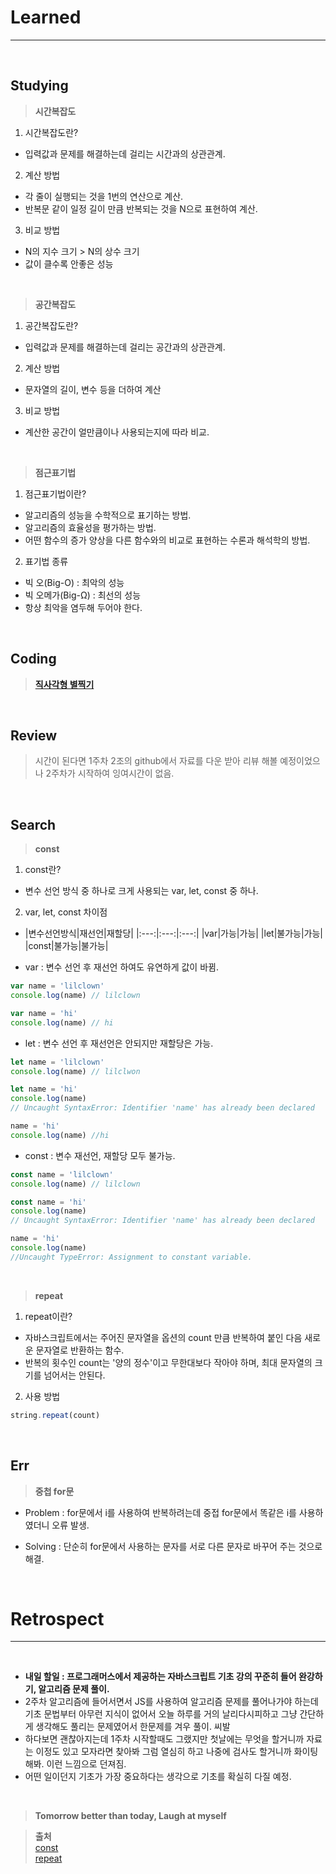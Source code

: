 # Learned
-----

<br>

## Studying

> **시간복잡도**

1. 시간복잡도란?
- 입력값과 문제를 해결하는데 걸리는 시간과의 상관관계.

2. 계산 방법
- 각 줄이 실행되는 것을 1번의 연산으로 계산.
- 반복문 같이 일정 길이 만큼 반복되는 것을 N으로 표현하여 계산.

3. 비교 방법
- N의 지수 크기 > N의 상수 크기
- 값이 클수록 안좋은 성능

<br>

> **공간복잡도**

1. 공간복잡도란?
- 입력값과 문제를 해결하는데 걸리는 공간과의 상관관계.

2. 계산 방법
- 문자열의 길이, 변수 등을 더하여 계산

3. 비교 방법
- 계산한 공간이 얼만큼이나 사용되는지에 따라 비교.

<br>

> **점근표기법**

1. 점근표기법이란?
- 알고리즘의 성능을 수학적으로 표기하는 방법.
- 알고리즘의 효율성을 평가하는 방법.
- 어떤 함수의 증가 양상을 다른 함수와의 비교로 표현하는 수론과 해석학의 방법.

2. 표기법 종류
- 빅 오(Big-O) : 최악의 성능
- 빅 오메가(Big-Ω) : 최선의 성능
- 항상 최악을 염두해 두어야 한다.

<br>

## Coding

> **[직사각형 별찍기](https://github.com/lilclown97/hangheo99/tree/main/algorithm/%EC%A7%81%EC%82%AC%EA%B0%81%ED%98%95%20%EB%B3%84%EC%B0%8D%EA%B8%B0)**

<br>

## Review

> 시간이 된다면 1주차 2조의 github에서 자료를 다운 받아 리뷰 해볼 예정이었으나 2주차가 시작하여 잉여시간이 없음.

<br>

## Search

> **const** 

1. const란?
- 변수 선언 방식 중 하나로 크게 사용되는 var, let, const 중 하나.

2. var, let, const 차이점
- |변수선언방식|재선언|재할당|
|:---:|:---:|:---:|
|var|가능|가능|
|let|불가능|가능|
|const|불가능|불가능|

- var : 변수 선언 후 재선언 하여도 유연하게 값이 바뀜.

```javascript
var name = 'lilclown'
console.log(name) // lilclown

var name = 'hi'
console.log(name) // hi
```

- let : 변수 선언 후 재선언은 안되지만 재할당은 가능.

```javascript
let name = 'lilclown'
console.log(name) // lilclwon

let name = 'hi'
console.log(name) 
// Uncaught SyntaxError: Identifier 'name' has already been declared

name = 'hi'
console.log(name) //hi
```

- const : 변수 재선언, 재할당 모두 불가능.

```javascript
const name = 'lilclown'
console.log(name) // lilclown

const name = 'hi'
console.log(name) 
// Uncaught SyntaxError: Identifier 'name' has already been declared

name = 'hi'
console.log(name) 
//Uncaught TypeError: Assignment to constant variable.
```

<br>

> **repeat**

1. repeat이란?
- 자바스크립트에서는 주어진 문자열을 옵션의 count 만큼 반복하여 붙인 다음 새로운 문자열로 반환하는 함수.
- 반복의 횟수인 count는 '양의 정수'이고 무한대보다 작아야 하며, 최대 문자열의 크기를 넘어서는 안된다.

2. 사용 방법

```javascript
string.repeat(count)
```

<br>

## Err

> **중첩 for문**

- Problem : for문에서 i를 사용하여 반복하려는데 중접 for문에서 똑같은 i를 사용하였더니 오류 발생.

- Solving : 단순히 for문에서 사용하는 문자를 서로 다른 문자로 바꾸어 주는 것으로 해결.

<br>

# Retrospect
-----

<br>

- **내일 할일 : 프로그래머스에서 제공하는 자바스크립트 기초 강의 꾸준히 들어 완강하기, 알고리즘 문제 풀이.**
- 2주차 알고리즘에 들어서면서 JS를 사용하여 알고리즘 문제를 풀어나가야 하는데 기초 문법부터 아무런 지식이 없어서 오늘 하루를 거의 날리다시피하고 그냥 간단하게 생각해도 풀리는 문제였어서 한문제를 겨우 풀이. 씨발
- 하다보면 괜찮아지는데 1주차 시작할때도 그랬지만 첫날에는 무엇을 할거니까 자료는 이정도 있고 모자라면 찾아봐 그럼 열심히 하고 나중에 검사도 할거니까 화이팅 해봐. 이런 느낌으로 던져짐.
- 어떤 일이던지 기초가 가장 중요하다는 생각으로 기초를 확실히 다질 예정.

<br>

> **Tomorrow better than today, Laugh at myself**

> **출처**<br>
> [const](https://velog.io/@bathingape/JavaScript-var-let-const-%EC%B0%A8%EC%9D%B4%EC%A0%90)<br>
> [repeat](https://redcow77.tistory.com/629)